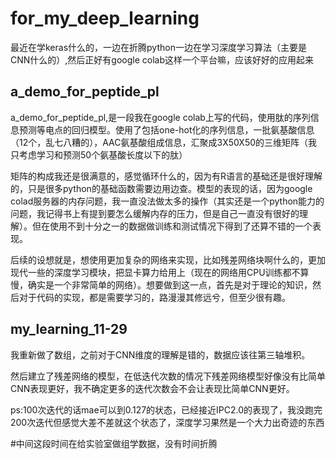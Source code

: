 # for_my_deep_learning

最近在学keras什么的，一边在折腾python一边在学习深度学习算法（主要是CNN什么的）,然后正好有google colab这样一个平台嘛，应该好好的应用起来

## a_demo_for_peptide_pl  

a_demo_for_peptide_pl,是一段我在google colab上写的代码，使用肽的序列信息预测等电点的回归模型。使用了包括one-hot化的序列信息，一批氨基酸信息（12个，乱七八糟的），AAC氨基酸组成信息，汇聚成3X50X50的三维矩阵（我只考虑学习和预测50个氨基酸长度以下的肽）

矩阵的构成我还是很满意的，感觉循环什么的，因为有R语言的基础还是很好理解的，只是很多python的基础函数需要边用边查。模型的表现的话，因为google colad服务器的内存问题，我一直没法做太多的操作（其实还是一个python能力的问题，我记得书上有提到要怎么缓解内存的压力，但是自己一直没有很好的理解）。但在使用不到十分之一的数据做训练和测试情况下得到了还算不错的一个表现。

后续的设想就是，想使用更加复杂的网络来实现，比如残差网络块啊什么的，更加现代一些的深度学习模块，把显卡算力给用上（现在的网络用CPU训练都不算慢，确实是一个非常简单的网络）。想要做到这一点，首先是对于理论的知识，然后对于代码的实现，都是需要学习的，路漫漫其修远兮，但至少很有趣。

## my_learning_11-29

我重新做了数组，之前对于CNN维度的理解是错的，数据应该往第三轴堆积。

然后建立了残差网络的模型，在低迭代次数的情况下残差网络模型好像没有比简单CNN表现更好，我不确定更多的迭代次数会不会让表现比简单CNN更好。

ps:100次迭代的话mae可以到0.127的状态，已经接近IPC2.0的表现了，我没跑完200次迭代但感觉大差不差就这个状态了，深度学习果然是一个大力出奇迹的东西

#中间这段时间在给实验室做组学数据，没有时间折腾


